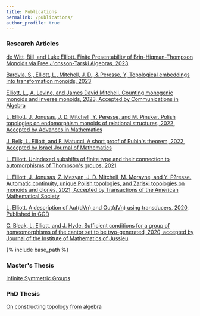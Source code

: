 ```yaml
---
title: Publications
permalink: /publications/
author_profile: true
---
```


### Research Articles

[de Witt, Bill, and Luke Elliott. Finite Presentability of Brin-Higman-Thompson Monoids via Free J\'onsson-Tarski Algebras, 2023](https://arxiv.org/abs/2303.16044)

[Bardyla, S., Elliott, L., Mitchell, J. D., & Peresse, Y, Topological embeddings into transformation monoids, 2023](https://arxiv.org/abs/2302.08988)

[Elliott, L., A. Levine, and James David Mitchell. Counting monogenic monoids and inverse monoids, 2023, Accepted by Communications in Algebra](https://arxiv.org/abs/2303.12387)


[L. Elliott, J. Jonusas, J. D. Mitchell, Y. Peresse, and M. Pinsker. Polish topologies on endomorphism monoids of relational structures, 2022, Accepted by Advances in Mathematics](https://arxiv.org/abs/2203.11577)

[J. Belk, L. Elliott, and F. Matucci. A short proof of Rubin's theorem, 2022, Accepted by Israel Journal of Mathematics](https://arxiv.org/abs/2203.05930)

[L. Elliott. Unindexed subshifts of finite type and their connection to automorphisms of Thompson's groups, 2021](https://arxiv.org/abs/2112.13359)

[L. Elliott, J. Jonusas, Z. Mesyan, J. D. Mitchell, M. Morayne, and Y. P?resse. Automatic continuity, unique Polish topologies, and Zariski topologies on monoids and clones, 2021, Accepted by Transactions of the American Mathematical Society](https://arxiv.org/abs/1912.07029)

[L. Elliott. A description of Aut(dVn) and Out(dVn) using transducers, 2020, Published in GGD](https://arxiv.org/abs/2009.05450)

[C. Bleak, L. Elliott, and J. Hyde. Sufficient conditions for a group of homeomorphisms of the cantor set to be two-generated, 2020, accepted by Journal of the Institute of Mathematics of Jussieu](https://arxiv.org/abs/2008.04791)

{% include base_path %}


### Master's Thesis
[Infinite Symmetric Groups](https://le27.github.io/Luke-Elliott/files/Luke_Masters_Dissertation.pdf)


### PhD Thesis
[On constructing topology from algebra](https://le27.github.io/Luke-Elliott/files/Thesis%20subaru.pdf)
